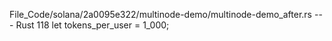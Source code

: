 File_Code/solana/2a0095e322/multinode-demo/multinode-demo_after.rs --- Rust
118     let tokens_per_user = 1_000;                                                                                                                           

